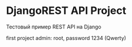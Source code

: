 # DjangoREST API Project

Тестовый пример REST API на Django

first project admin: root, password 1234 (Qwerty)

